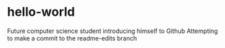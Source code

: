 # hello-world
Future computer science student introducing himself to Github
Attempting to make a commit to the readme-edits branch
